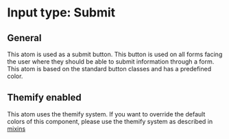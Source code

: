 # Input type: Submit

## General

This atom is used as a submit button. This button is used on all forms facing
the user where they should be able to submit information through a form. This
atom is based on the standard button classes and has a predefined color.

## Themify enabled

This atom uses the themify system. If you want to override the default colors of
this component, please use the themify system as described in [mixins](../../docs/06-mixins.md)
